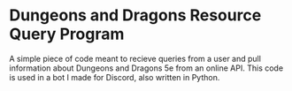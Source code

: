# Dungeons and Dragons Resource Query Program
A simple piece of code meant to recieve queries from a user and pull information about Dungeons and Dragons 5e from an online API. This code is used in a bot I made for Discord, also written in Python.
